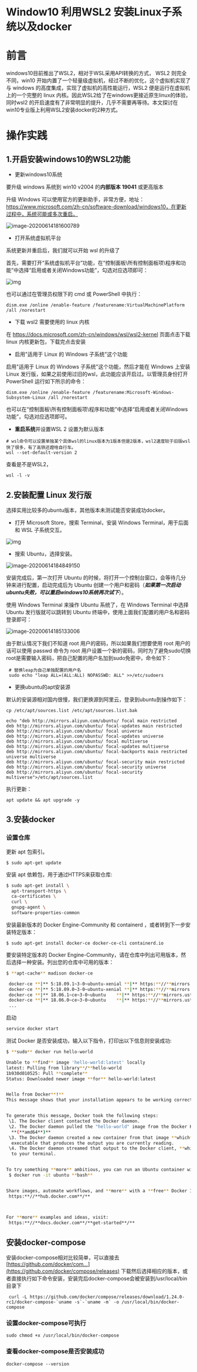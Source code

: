 # Window10 利用WSL2 安装Linux子系统以及docker

# 前言

windows10目前推出了WSL2，相对于WSL采用API转换的方式， WSL2 则完全不同，win10 开始内置了一个轻量级虚拟机，经过不断的优化，这个虚拟机实现了与 windows 的高度集成，实现了虚拟机的高性能运行，WSL2 便是运行在虚拟机上的一个完整的 linux 内核。因此WSL2给了在windows更接近原生linux的体验，同时wsl2 的开启速度有了非常明显的提升，几乎不需要再等待。本文探讨在win10专业版上利用WSL2安装docker的2种方式。

# 操作实践

## 1.开启安装windows10的WSL2功能

- 更新windows10系统

要升级 windows 系统到 win10 v2004 的**内部版本 19041** 或更高版本

升级 Windows 可以使用官方的更新助手，非常方便，地址：https://www.microsoft.com/zh-cn/software-download/windows10，在更新过程中，系统可能或多次重启。

![image-20200614181600789](https://360linux.oss-cn-hangzhou.aliyuncs.com/img/image-20200614181600789.png)

- 打开系统虚拟机平台

系统更新并重启后，我们就可以开始 wsl 的升级了

首先，需要打开“系统虚拟机平台”功能，在“控制面板\所有控制面板项\程序和功能”中选择“启用或者关闭Windows功能”，勾选对应选项即可：

![img](https://360linux.oss-cn-hangzhou.aliyuncs.com/img/43ec810de4bd7636e04b415a81c8aea9.png)

也可以通过在管理员权限下的 cmd 或 PowerShell 中执行：

```
dism.exe /online /enable-feature /featurename:VirtualMachinePlatform /all /norestart
```

- 下载 wsl2 需要使用的 linux 内核

在 https://docs.microsoft.com/zh-cn/windows/wsl/wsl2-kernel 页面点击下载 linux 内核更新包，下载完点击安装

- 启用"适用于 Linux 的 Windows 子系统"这个功能

启用"适用于 Linux 的 Windows 子系统"这个功能，然后才能在 Windows 上安装 Linux 发行版，如果之前使用过旧的wsl，此功能应该开启过。以管理员身份打开 PowerShell 运行如下所示的命令：

```
dism.exe /online /enable-feature /featurename:Microsoft-Windows-Subsystem-Linux /all /norestart
```

也可以在“控制面板\所有控制面板项\程序和功能”中选择“启用或者关闭Windows功能”，勾选对应选项即可。

- **重启系统**并设置WSL 2 设置为默认版本

```
# wsl命令可以设置单独某个具体wsl的linux版本为1版本但是2版本，wsl2速度较于旧版wsl快了很多，有了高铁还蹬啥自行车。
wsl --set-default-version 2
```

查看是不是WSL2，

```
wsl -l -v
```

## 2.安装配置 Linux 发行版

选择实用比较多的ubuntu版本，其他版本未测试能否安装成功docker。

- 打开 Microsoft Store，搜索 Terminal，安装 Windows Terminal，用于后面和 WSL 子系统交互。

![img](https://360linux.oss-cn-hangzhou.aliyuncs.com/img/641.png)

- 搜索 Ubuntu，选择安装。

![image-20200614184849150](https://360linux.oss-cn-hangzhou.aliyuncs.com/img/image-20200614184849150.png)

安装完成后，第一次打开 Ubuntu 的时候，将打开一个控制台窗口，会等待几分钟来进行配置，启动完成后为 Ubuntu 创建一个用户和密码（***如果第一次启动ubuntu失败，可以重启windows10系统再次试下***）。

使用 Windows Terminal 来操作 Ubuntu 系统了，在 Windows Terminal 中选择 Ubuntu 发行版就可以跳转到 Ubuntu 终端中，使用上面我们配置的用户名和密码登录即可：

![image-20200614185133006](https://360linux.oss-cn-hangzhou.aliyuncs.com/img/image-20200614185133006.png)

由于默认情况下我们不知道 root 用户的密码，所以如果我们想要使用 root 用户的话可以使用 passwd 命令为 root 用户设置一个新的密码，同时为了避免sudo切换root是需要输入密码，把自己配置的用户名加到sudo免密中，命令如下：

```
 # 替换leap为自己单独配置的用户名
 sudo echo "leap ALL=(ALL:ALL) NOPASSWD: ALL" >>/etc/sudoers 
```

- 更换ubuntu的apt安装源

默认的安装源相对国内很慢，我们更换源到阿里云，登录到ubuntu到操作如下：

```
cp /etc/apt/sources.list /etc/apt/sources.list.bak

echo "deb http://mirrors.aliyun.com/ubuntu/ focal main restricted
deb http://mirrors.aliyun.com/ubuntu/ focal-updates main restricted
deb http://mirrors.aliyun.com/ubuntu/ focal universe
deb http://mirrors.aliyun.com/ubuntu/ focal-updates universe
deb http://mirrors.aliyun.com/ubuntu/ focal multiverse
deb http://mirrors.aliyun.com/ubuntu/ focal-updates multiverse
deb http://mirrors.aliyun.com/ubuntu/ focal-backports main restricted universe multiverse
deb http://mirrors.aliyun.com/ubuntu/ focal-security main restricted
deb http://mirrors.aliyun.com/ubuntu/ focal-security universe
deb http://mirrors.aliyun.com/ubuntu/ focal-security multiverse">/etc/apt/sources.list
```

执行更新：

```
apt update && apt upgrade -y
```

## 3.安装docker

### 设置仓库

更新 apt 包索引。

```
$ sudo apt-get update
```

安装 apt 依赖包，用于通过HTTPS来获取仓库:

```bash
$ sudo apt-get install \
  apt-transport-https \
  ca-certificates \
  curl \
  gnupg-agent \
  software-properties-common
```



安装最新版本的 Docker Engine-Community 和 containerd ，或者转到下一步安装特定版本：

```
$ sudo apt-get install docker-ce docker-ce-cli containerd.io
```

要安装特定版本的 Docker Engine-Community，请在仓库中列出可用版本，然后选择一种安装。列出您的仓库中可用的版本：

```bash
$ **apt-cache** madison docker-ce

 docker-ce **|** 5:18.09.1~3-0~ubuntu-xenial **|** https:**//**mirrors.ustc.edu.cn**/**docker-ce**/**linux**/**ubuntu  xenial**/**stable amd64 Packages
 docker-ce **|** 5:18.09.0~3-0~ubuntu-xenial **|** https:**//**mirrors.ustc.edu.cn**/**docker-ce**/**linux**/**ubuntu  xenial**/**stable amd64 Packages
 docker-ce **|** 18.06.1~ce~3-0~ubuntu    **|** https:**//**mirrors.ustc.edu.cn**/**docker-ce**/**linux**/**ubuntu  xenial**/**stable amd64 Packages
 docker-ce **|** 18.06.0~ce~3-0~ubuntu    **|** https:**//**mirrors.ustc.edu.cn**/**docker-ce**/**linux**/**ubuntu  xenial**/**stable amd64 Packages
 ...
```

启动

```bash
service docker start 
```

测试 Docker 是否安装成功，输入以下指令，打印出以下信息则安装成功:

```bash
$ **sudo** docker run hello-world

Unable to **find** image 'hello-world:latest' locally
latest: Pulling from library**/**hello-world
1b930d010525: Pull **complete**                                                                  Digest: sha256:c3b4ada4687bbaa170745b3e4dd8ac3f194ca95b2d0518b417fb47e5879d9b5f
Status: Downloaded newer image **for** hello-world:latest


Hello from Docker**!**
This message shows that your installation appears to be working correctly.


To generate this message, Docker took the following steps:
 \1. The Docker client contacted the Docker daemon.
 \2. The Docker daemon pulled the "hello-world" image from the Docker Hub.
  **(**amd64**)**
 \3. The Docker daemon created a new container from that image **which** runs the
  executable that produces the output you are currently reading.
 \4. The Docker daemon streamed that output to the Docker client, **which** sent it
  to your terminal.


To try something **more** ambitious, you can run an Ubuntu container with:
 $ docker run -it ubuntu **bash**


Share images, automate workflows, and **more** with a **free** Docker ID:
 https:**//**hub.docker.com**/**



For **more** examples and ideas, visit:
 https:**//**docs.docker.com**/**get-started**/**
```

## 安装docker-compose

安装docker-compose相对比较简单，可以直接去[https://github.com/docker/com...](https://github.com/docker/compose/releases) 下载然后选择相应的版本，或者直接执行如下命令安装，安装完后docker-compose会被安装到/usr/local/bin目录下

```
 curl -L https://github.com/docker/compose/releases/download/1.24.0-rc1/docker-compose-`uname -s`-`uname -m` -o /usr/local/bin/docker-compose
```

### 设置docker-compose可执行

```
sudo chmod +x /usr/local/bin/docker-compose 
```

### 查看docker-compose是否安装成功

```
docker-compose --version 
```